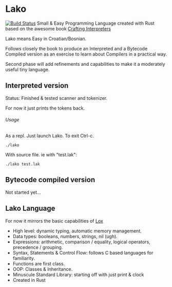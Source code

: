 # Lako
[![Build Status](https://travis-ci.com/glella/lako.svg?branch=main)](https://travis-ci.com/glella/lako)
Small & Easy Programming Language created with Rust based on the awesome book [Crafting Interpreters](https://craftinginterpreters.com/)

Lako means Easy in Croatian/Bosnian.

Follows closely the book to produce an Interpreted and a Bytecode Compiled version as an exercise to learn about Compilers in a practical way.

Second phase will add refinements and capabilities to make it a moderately useful tiny language.


## Interpreted version

Status: Finished & tested scanner and tokenizer. 

For now it just prints the tokens back.


###### Usage

As a repl. Just launch Lako. To exit Ctrl-c.

```
./lako
```

With source file. ie with "test.lak":

```
./lako test.lak
```

## Bytecode compiled version

Not started yet...


## Lako Language

For now it mirrors the basic capabilities of [Lox](https://craftinginterpreters.com/the-lox-language.html)

* High level: dynamic typing, automatic memory management.
* Data types: booleans, numbers, strings, nil (ugh).
* Expressions: arithmetic, comparison / equality, logical operators, precedence / grouping.
* Syntax, Statements & Control Flow: follows C based languages for familiarity.
* Functions are first class.
* OOP: Classes & Inheritance.
* Minuscule Standard Library: starting off with just print & clock
* Created in Rust
